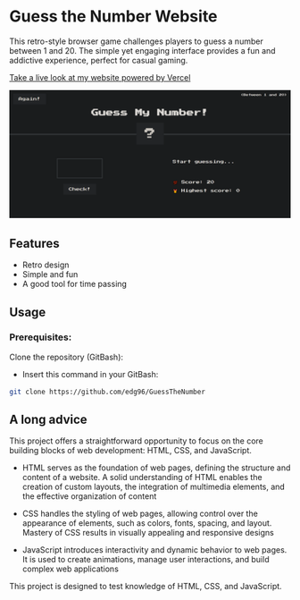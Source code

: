 # Guess the Number Website

This retro-style browser game challenges players to guess a number between 1 and 20. The simple yet engaging interface provides a fun and addictive experience, perfect for casual gaming.

[Take a live look at my website powered by Vercel](https://guess-the-number-kappa-two.vercel.app/)

<img src="./images/screen.png" />

## Features

- Retro design
- Simple and fun
- A good tool for time passing

## Usage

### Prerequisites:

Clone the repository (GitBash):

- Insert this command in your GitBash:

```bash
git clone https://github.com/edg96/GuessTheNumber
```

## A long advice

This project offers a straightforward opportunity to focus on the core building blocks of web development: HTML, CSS, and JavaScript.

- HTML serves as the foundation of web pages, defining the structure and content of a website. A solid understanding of HTML enables the creation of custom layouts, the integration of multimedia elements, and the effective organization of content

- CSS handles the styling of web pages, allowing control over the appearance of elements, such as colors, fonts, spacing, and layout. Mastery of CSS results in visually appealing and responsive designs

- JavaScript introduces interactivity and dynamic behavior to web pages. It is used to create animations, manage user interactions, and build complex web applications

This project is designed to test knowledge of HTML, CSS, and JavaScript.

